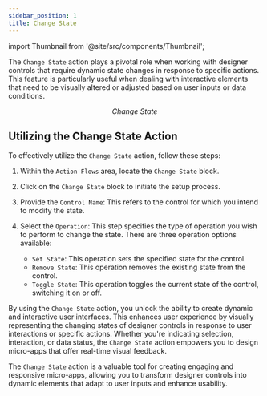 ```yaml
---
sidebar_position: 1
title: Change State
---
```


import Thumbnail from '@site/src/components/Thumbnail';

The `Change State` action plays a pivotal role when working with designer controls that require dynamic state changes in response to specific actions. This feature is particularly useful when dealing with interactive elements that need to be visually altered or adjusted based on user inputs or data conditions.

<figure>
<Thumbnail src="/img/reference/actionflow-blocks/change-state/changestate.png" alt="Change State" />
<figcaption align='center'><i>Change State</i></figcaption>
</figure>

## Utilizing the Change State Action

To effectively utilize the `Change State` action, follow these steps:

1. Within the `Action Flows` area, locate the `Change State` block.

2. Click on the `Change State` block to initiate the setup process.

3. Provide the `Control Name`: This refers to the control for which you intend to modify the state.

4. Select the `Operation`: This step specifies the type of operation you wish to perform to change the state. There are three operation options available:
   - `Set State`: This operation sets the specified state for the control.
   - `Remove State`: This operation removes the existing state from the control.
   - `Toggle State`: This operation toggles the current state of the control, switching it on or off.


<figure>
<Thumbnail src="/img/reference/actionflow-blocks/change-state/feild.png" alt="feild" />
</figure>

By using the `Change State` action, you unlock the ability to create dynamic and interactive user interfaces. This enhances user experience by visually representing the changing states of designer controls in response to user interactions or specific actions. Whether you're indicating selection, interaction, or data status, the `Change State` action empowers you to design micro-apps that offer real-time visual feedback.

The `Change State` action is a valuable tool for creating engaging and responsive micro-apps, allowing you to transform designer controls into dynamic elements that adapt to user inputs and enhance usability.
